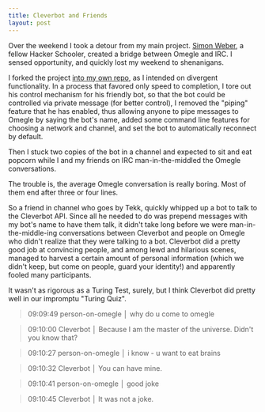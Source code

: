 ```yaml
---
title: Cleverbot and Friends
layout: post
---
```


Over the weekend I took a detour from my main project. [Simon Weber](http://github.com/simon-weber), a fellow Hacker Schooler, created a bridge between Omegle and IRC. I sensed opportunity, and quickly lost my weekend to shenanigans.

I forked the project [into my own repo](http://github.com/thewhitlockian/omegle-to-irc), as I intended on divergent functionality. In a process that favored only speed to completion, I tore out his control mechanism for his friendly bot, so that the bot could be controlled via private message (for better control), I removed the "piping" feature that he has enabled, thus allowing anyone to pipe messages to Omegle by saying the bot's name, added some command line features for choosing a network and channel, and set the bot to automatically reconnect by default.

Then I stuck two copies of the bot in a channel and expected to sit and eat popcorn while I and my friends on IRC man-in-the-middled the Omegle conversations.

The trouble is, the average Omegle conversation is really boring. Most of them end after three or four lines.

So a friend in channel who goes by Tekk, quickly whipped up a bot to talk to the Cleverbot API. Since all he needed to do was prepend messages with my bot's name to have them talk, it didn't take long before we were man-in-the-middle-ing conversations between Cleverbot and people on Omegle who didn't realize that they were talking to a bot. Cleverbot did a pretty good job at convincing people, and among lewd and hilarious scenes, managed to harvest a certain amount of personal information (which we didn't keep, but come on people, guard your identity!) and apparently fooled many participants.

It wasn't as rigorous as a Turing Test, surely, but I think Cleverbot did pretty well in our impromptu "Turing Quiz".

>09:09:49       person-on-omegle │ why do u come to omegle

>09:10:00        Cleverbot │ Because I am the master of the universe. Didn't you know that?

>09:10:27       person-on-omegle │ i know -  u want to eat brains

>09:10:32        Cleverbot │ You can have mine.

>09:10:41       person-on-omegle │ good joke

>09:10:45        Cleverbot │ It was not a joke.
